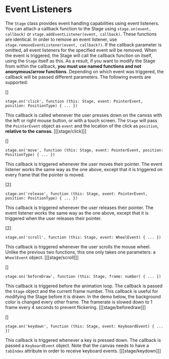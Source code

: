 # Event Listeners

The `Stage` class provides event handling capabilities using event listeners. You can attach a callback function to the Stage using `stage.on(event, callback)` or `stage.addEventListener(event, callback)`. These functions are identical. In order to remove an event listener, use `stage.removeEventListener(event, callback?)`. If the callback parameter is omitted, all event listeners for the specified event will be removed. When the event is triggered, the Stage will call the callback function on itself, using the `Stage` itself as this. As a result, if you want to modify the Stage from within the callback, **you must use named functions and not anonymous/arrow functions**. Depending on which event was triggered, the callback will be passed different parameters. The following events are supported:

[]
~~~ts-header
stage.on('click', function (this: Stage, event: PointerEvent, position: PositionType) { ... })
~~~
This callback is called whenever the user presses down on the canvas with the left or right mouse button, or with a touch screen. The `Stage` will pass the `PointerEvent` object as `event` and the location of the click as `position`, **relative to the canvas**.
[[[stage/click]]]

[]
~~~ts-header
stage.on('move', function (this: Stage, event: PointerEvent, position: PositionType) { ... })
~~~
This callback is triggered whenever the user moves their pointer. The event listener works the same way as the one above, except that it is triggered on every frame that the pointer is moved.

[2]
~~~ts-header
stage.on('release', function (this: Stage, event: PointerEvent, position: PositionType) { ... })
~~~
This callback is triggered whenever the user releases their pointer. The event listener works the same way as the one above, except that it is triggered when the user releases their pointer.

[2]
~~~ts-header
stage.on('scroll', function (this: Stage, event: WheelEvent) { ... })
~~~
This callback is triggered whenever the user scrolls the mouse wheel. Unlike the previous two functions, this one only takes one parameters: a `WheelEvent` object.
[[[stage/scroll]]]

[]
~~~ts-header
stage.on('beforeDraw', function (this: Stage, frame: number) { ... })
~~~
This callback is triggered before the animation loop. The callback is passed the `Stage` object and the current frame number. This callback is useful for modifying the Stage before it is drawn. In the demo below, the background color is changed every other frame. The framerate is slowed down to 1 frame every 4 seconds to prevent flickering.
[[[stage/beforedraw]]]


[]
~~~ts-header
stage.on('keydown', function (this: Stage, event: KeyboardEvent) { ... })
~~~
This callback is triggered whenever a key is pressed down. The callback is passed a `KeyboardEvent` object. Note that the canvas needs to have a `tabIndex` attribute in order to receive keyboard events.
[[[stage/keydown]]]
